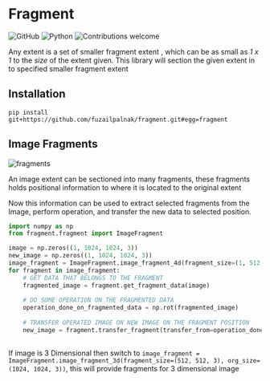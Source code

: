 # Fragment
![GitHub](https://img.shields.io/github/license/fuzailpalnak/fragment)
![Python](https://img.shields.io/badge/python-v3.6+-blue.svg)
![Contributions welcome](https://img.shields.io/badge/contributions-welcome-orange.svg)

Any extent is a set of smaller fragment extent , which can be as small as *1 x 1* to the *size* of the extent given.
This library will section the given extent in to specified smaller fragment extent


## Installation

    pip install git+https://github.com/fuzailpalnak/fragment.git#egg=fragment


## Image Fragments

![fragments](https://user-images.githubusercontent.com/24665570/91711219-2b7c8980-eba3-11ea-94d2-8239cf6713c4.gif)

An image extent can be sectioned into many fragments, these fragments holds positional information to where it is located 
to the original extent

Now this information can be used to extract selected fragments from the Image, perform operation, and transfer the new 
data to selected position.


```python
import numpy as np
from fragment.fragment import ImageFragment

image = np.zeros((1, 1024, 1024, 3))
new_image = np.zeros((1, 1024, 1024, 3))
image_fragment = ImageFragment.image_fragment_4d(fragment_size=(1, 512, 512, 3), org_size=(1, 1024, 1024, 3))
for fragment in image_fragment:
    # GET DATA THAT BELONGS TO THE FRAGMENT
    fragmented_image = fragment.get_fragment_data(image)
    
    # DO SOME OPERATION ON THE FRAGMENTED DATA
    operation_done_on_fragmented_data = np.rot(fragmented_image)
    
    # TRANSFER OPERATED IMAGE ON NEW IMAGE ON THE FRAGMENT POSITION
    new_image = fragment.transfer_fragment(transfer_from=operation_done_on_fragmented_data, transfer_to=new_image)
    
```

If image is 3 Dimensional then switch to `image_fragment = ImageFragment.image_fragment_3d(fragment_size=(512, 512, 3), org_size=(1024, 1024, 3))`, 
this will provide fragments for 3 dimensional image
